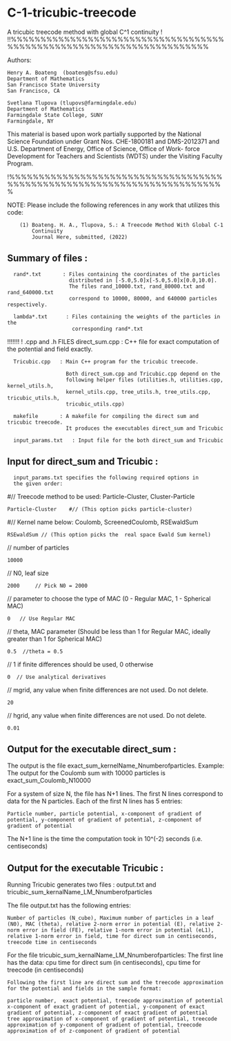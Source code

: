 # C-1-tricubic-treecode
A tricubic treecode method with global C^1 continuity
!
!!%%%%%%%%%%%%%%%%%%%%%%%%%%%%%%%%%%%%%%%%%%%%%%%%%%%%%%%%%%%%%%%%%%%%%%

  Authors:

  	Henry A. Boateng  (boateng@sfsu.edu) 
  	Department of Mathematics
  	San Francisco State University
  	San Francisco, CA
     
  	Svetlana Tlupova (tlupovs@farmingdale.edu)
  	Department of Mathematics
  	Farmingdale State College, SUNY
  	Farmingdale, NY
  
  This material is based upon work partially supported by the 
  National Science Foundation under Grant Nos. CHE-1800181 and DMS-2012371
  and U.S. Department of Energy, Office of Science, Office of Work- force 
  Development for Teachers and Scientists (WDTS) under the Visiting Faculty Program.
  
!%%%%%%%%%%%%%%%%%%%%%%%%%%%%%%%%%%%%%%%%%%%%%%%%%%%%%%%%%%%%%%%%%%%%%%%%%


   NOTE: Please include the following references in any work that
         utilizes this code:
		 
        (1) Boateng. H. A., Tlupova, S.: A Treecode Method With Global C-1
            Continuity
            Journal Here, submitted, (2022)  
		 

Summary of files :
------------------

      rand*.txt       : Files containing the coordinates of the particles
                        distributed in [-5.0,5.0]x[-5.0,5.0]x[0.0,10.0].
                        The files rand_10000.txt, rand_80000.txt and rand_640000.txt
                        correspond to 10000, 80000, and 640000 particles respectively.
                        
      lambda*.txt      : Files containing the weights of the particles in the
                         corresponding rand*.txt
                        
                      

!!!!!!!
! .cpp and .h FILES 
      direct_sum.cpp : C++ file for exact computation of the potential and field exactly. 
      
      Tricubic.cpp   : Main C++ program for the tricubic treecode.
      
                       Both direct_sum.cpp and Tricubic.cpp depend on the 
                       following helper files (utilities.h, utilities.cpp, kernel_utils.h,
                       kernel_utils.cpp, tree_utils.h, tree_utils.cpp, tricubic_utils.h,
                       tricubic_utils.cpp)
      
      makefile       : A makefile for compiling the direct sum and tricubic treecode. 
                       It produces the executables direct_sum and Tricubic

      input_params.txt   : Input file for the both direct_sum and Tricubic


Input for direct_sum and Tricubic :
-----------------------------------

      input_params.txt specifies the following required options in
      the given order:
      
#// Treecode method to be used: Particle-Cluster, Cluster-Particle

	Particle-Cluster    #// (This option picks particle-cluster)
 
#// Kernel name below: Coulomb, ScreenedCoulomb, RSEwaldSum

	RSEwaldSum // (This option picks the  real space Ewald Sum kernel)
 
// number of particles

	10000            
 
// N0, leaf size 

	2000     // Pick N0 = 2000
 
// parameter to choose the type of MAC (0 - Regular MAC, 1 - Spherical MAC)

	0   // Use Regular MAC
 
// theta, MAC parameter (Should be less than 1 for Regular MAC, ideally greater than 1 for Spherical MAC)

	0.5  //theta = 0.5
 
// 1 if finite differences should be used, 0 otherwise

	0  // Use analytical derivatives
 
// mgrid, any value when finite differences are not used. Do not delete.

	20
 
// hgrid, any value when finite differences are not used. Do not delete.

	0.01

Output for the executable direct_sum :
-------------------------------------

The output is the file exact_sum_kernelName_Nnumberofparticles. 
Example: The output for the Coulomb sum with 10000 particles is exact_sum_Coulomb_N10000

For a system of size N, the file has N+1 lines. The first N lines correspond to data for
the N particles. Each of the first N lines has 5 entries:

	Particle number, particle potential, x-component of gradient of potential, y-component of gradient of potential, z-component of gradient of potential
   
The N+1 line is the time the computation took in 10^(-2) seconds (i.e. centiseconds)


Output for the executable Tricubic  :
-----------------------------------

Running Tricubic generates two files : output.txt and tricubic_sum_kernalName_LM_Nnumberofparticles

The file output.txt has the following entries:

	Number of particles (N_cube), Maximum number of particles in a leaf (N0), MAC (theta), relative 2-norm error in potential (E), relative 2-norm error in field (FE), relative 1-norm error in potential (eL1), relative 1-norm error in field, time for direct sum in centiseconds, treecode time in centiseconds

For the file tricubic_sum_kernalName_LM_Nnumberofparticles:
    The first line has the data:
    cpu time for direct sum (in centiseconds), cpu time for treecode (in centiseconds)
    
    Following the first line are direct sum and the treecode approximation for the potential and fields in the sample format:
    
    particle number,  exact potential, treecode approximation of potential
    x-component of exact gradient of potential, y-component of exact gradient of potential, z-component of exact gradient of potential
    tree approximation of x-component of gradient of potential, treecode approximation of y-component of gradient of potential, treecode approximation of of z-component of gradient of potential


